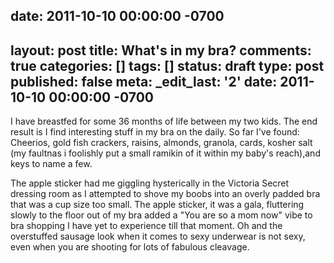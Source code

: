 date: 2011-10-10 00:00:00 -0700
---
layout: post
title: What's in my bra?
comments: true
categories: []
tags: []
status: draft
type: post
published: false
meta:
  _edit_last: '2'
date: 2011-10-10 00:00:00 -0700
---
I have breastfed for some 36 months of life between my two kids.  The end result is I find interesting stuff in my bra on the daily.  So far I've found:  Cheerios, gold fish crackers, raisins, almonds, granola, cards, kosher salt (my faultnas i foolishly put a small ramikin of it within my baby's reach),and keys to name a few.  

The apple sticker had me giggling hysterically in the Victoria Secret dressing room as I attempted to shove my boobs into an overly padded bra that was a cup size too small.  The apple sticker, it was a gala, fluttering slowly to the floor out of my bra added a "You are so a mom now" vibe to bra shopping I have yet to experience till that moment.  Oh and the overstuffed sausage look when it comes to sexy underwear is not sexy, even when you are shooting for lots of fabulous cleavage.
